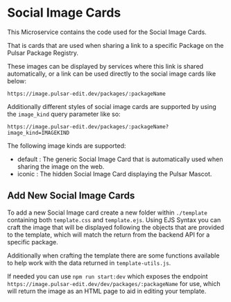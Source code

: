 # Social Image Cards

This Microservice contains the code used for the Social Image Cards.

That is cards that are used when sharing a link to a specific Package on the Pulsar Package Registry.

These images can be displayed by services where this link is shared automatically, or a link can be used directly to the social image cards like below:

```
https://image.pulsar-edit.dev/packages/:packageName
```

Additionally different styles of social image cards are supported by using the `image_kind` query parameter like so:

```
https://image.pulsar-edit.dev/packages/:packageName?image_kind=IMAGEKIND
```

The following image kinds are supported:

* default : The generic Social Image Card that is automatically used when sharing the image on the web.
* iconic : The hidden Social Image Card displaying the Pulsar Mascot.

## Add New Social Image Cards

To add a new Social Image card create a new folder within `./template` containing both `template.css` and `template.ejs`. Using EJS Syntax you can craft the image that will be displayed following the objects that are provided to the template, which will match the return from the backend API for a specific package.

Additionally when crafting the template there are some functions available to help work with the data returned in `template-utils.js`.

If needed you can use `npm run start:dev` which exposes the endpoint `https://image.pulsar-edit.dev/dev/packages/:packageName` for use, which will return the image as an HTML page to aid in editing your template.
